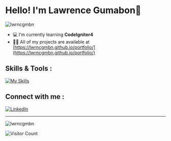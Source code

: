 # Hello! I'm Lawrence Gumabon👋

<p align="left"> <img src="https://komarev.com/ghpvc/?username=lwrncgmbn&label=Profile%20views&color=0e75b6&style=flat" alt="lwrncgmbn" /> </p>

- 💻 I’m currently learning **CodeIgniter4**
- 👨‍💻 All of my projects are available at [https://lwrncgmbn.github.io/portfolio/](https://lwrncgmbn.github.io/portfolio/)
<!-- - 📫 How to reach me **lwrncgmbn@gmail.com** -->

## Skills & Tools : 
[![My Skills](https://skillicons.dev/icons?i=html,css,js,tailwind,bootstrap,react,php,github,vscode,figma,ps)](https://skillicons.dev)

## Connect with me :
[![LinkedIn](https://skillicons.dev/icons?i=linkedin)](https://www.linkedin.com/in/lawrence-gumabon-7018b7255/)

-----------------------------------------------------------------------------

<p><img src="https://github-readme-streak-stats.herokuapp.com/?user=lwrncgmbn&theme=dark&hide_border=false" alt="lwrncgmbn"/></p>
<!-- <p>&nbsp;<img align="center" src="https://github-readme-stats.vercel.app/api?username=lwrncgmbn&show_icons=true&locale=en" alt="lwrncgmbn" /></p> -->
<!-- <p><img  src="https://github-readme-stats.vercel.app/api/top-langs?username=lwrncgmbn&show_icons=true&locale=en&layout=compact" alt="lwrncgmbn" /></p> -->

![Visitor Count](https://profile-counter.glitch.me/{lawrencegumabon}/count.svg)

